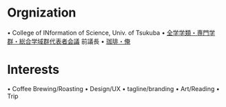 # Orgnization
• College of INformation of Science, Univ. of Tsukuba
• [全学学類・専門学群・総合学域群代表者会議](https://www.zdk.tsukuba.ac.jp/) 前議長
• [珈琲・俺](https://cafeore.cafe/)
# Interests
• Coffee Brewing/Roasting
• Design/UX
• tagline/branding 
• Art/Reading
• Trip